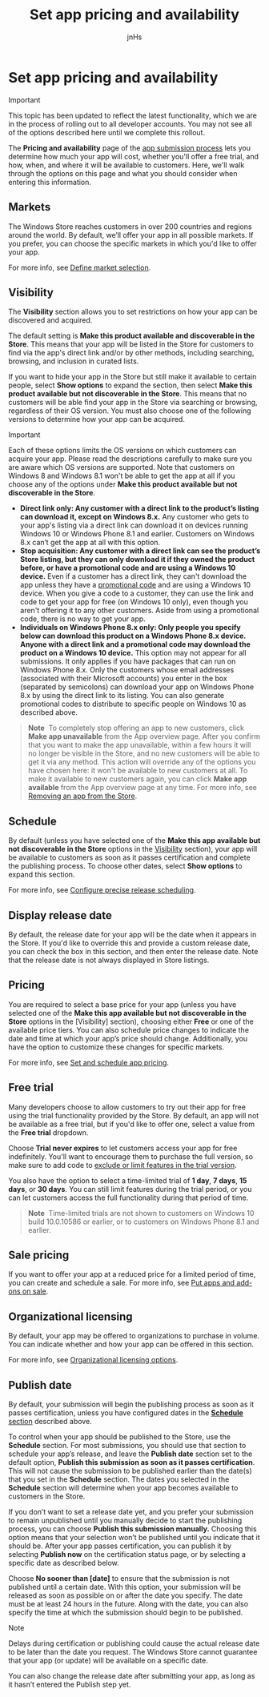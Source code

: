 ﻿---
author: jnHs
Description: The Pricing and availability page of the app submission process lets you determine how much your app will cost, whether you'll offer a free trial, and how, when, and where it will be available to customers.
title: Set app pricing and availability
ms.assetid: 37BE7C25-AA74-43CD-8969-CBA3BD481575
ms.author: wdg-dev-content
ms.date: 05/15/2017
ms.topic: article
ms.prod: windows
ms.technology: uwp
keywords: windows 10, uwp
---

# Set app pricing and availability

> [!IMPORTANT]
> This topic has been updated to reflect the latest functionality, which we are in the process of rolling out to all developer accounts. You may not see all of the options described here until we complete this rollout.

The **Pricing and availability** page of the [app submission process](app-submissions.md) lets you determine how much your app will cost, whether you'll offer a free trial, and how, when, and where it will be available to customers. Here, we'll walk through the options on this page and what you should consider when entering this information.


## Markets

The Windows Store reaches customers in over 200 countries and regions around the world. By default, we’ll offer your app in all possible markets. If you prefer, you can choose the specific markets in which you'd like to offer your app. 

For more info, see [Define market selection](define-pricing-and-market-selection.md).


## Visibility

The **Visibility** section allows you to set restrictions on how your app can be discovered and acquired.

The default setting is **Make this product available and discoverable in the Store**. This means that your app will be listed in the Store for customers to find via the app's direct link and/or by other methods, including searching, browsing, and inclusion in curated lists. 

If you want to hide your app in the Store but still make it available to certain people, select **Show options** to expand the section, then select **Make this product available but not discoverable in the Store**. This means that no customers will be able find your app in the Store via searching or browsing, regardless of their OS version. You must also choose one of the following versions to determine how your app can be acquired.

>[!IMPORTANT]
> Each of these options limits the OS versions on which customers can acquire your app. Please read the descriptions carefully to make sure you are aware which OS versions are supported. Note that customers on Windows 8 and Windows 8.1 won't be able to get the app at all if you choose any of the options under **Make this product available but not discoverable in the Store**. 

- **Direct link only: Any customer with a direct link to the product’s listing can download it, except on Windows 8.x.** Any customer who gets to your app's listing via a direct link can download it on devices running Windows 10 or Windows Phone 8.1 and earlier. Customers on Windows 8.x can’t get the app at all with this option.
- **Stop acquisition: Any customer with a direct link can see the product’s Store listing, but they can only download it if they owned the product before, or have a promotional code and are using a Windows 10 device.** Even if a customer has a direct link, they can't download the app unless they have a [promotional code](generate-promotional-codes.md) and are using a Windows 10 device. When you give a code to a customer, they can use the link and code to get your app for free (on Windows 10 only), even though you aren't offering it to any other customers. Aside from using a promotional code, there is no way to get your app.
- **Individuals on Windows Phone 8.x only: Only people you specify below can download this product on a Windows Phone 8.x device. Anyone with a direct link and a promotional code may download the product on a Windows 10 device.** This option may not appear for all submissions. It only applies if you have packages that can run on Windows Phone 8.x. Only the customers whose email addresses (associated with their Microsoft accounts) you enter in the box (separated by semicolons) can download your app on Windows Phone 8.x by using the direct link to its listing. You can also generate promotional codes to distribute to specific people on Windows 10 as described above. 

> **Note**  To completely stop offering an app to new customers, click **Make app unavailable** from the App overview page. After you confirm that you want to make the app unavailable, within a few hours it will no longer be visible in the Store, and no new customers will be able to get it via any method. This action will override any of the options you have chosen here: it won't be available to new customers at all. To make it available to new customers again, you can click **Make app available** from the App overview page at any time. For more info, see [Removing an app from the Store](guidance-for-app-package-management.md#removing-an-app-from-the-store).

## Schedule

By default (unless you have selected one of the **Make this app available but not discoverable in the Store** options in the [Visibility](set-app-pricing-and-availability.md#visibility) section), your app will be available to customers as soon as it passes certification and complete the publishing process. To choose other dates, select **Show options** to expand this section. 

For more info, see [Configure precise release scheduling](configure-precise-release-scheduling.md).

## Display release date

By default, the release date for your app will be the date when it appears in the Store. If you'd like to override this and provide a custom release date, you can check the box in this section, and then enter the release date. Note that the release date is not always displayed in Store listings.

## Pricing

You are required to select a base price for your app (unless you have selected one of the **Make this app available but not discoverable in the Store** options in the [Visibility] section), choosing either **Free** or one of the available price tiers. You can also schedule price changes to indicate the date and time at which your app’s price should change. Additionally, you have the option to customize these changes for specific markets. 

For more info, see [Set and schedule app pricing](set-and-schedule-app-pricing.md).

## Free trial

<!-- add updates per doc -->

Many developers choose to allow customers to try out their app for free using the trial functionality provided by the Store. By default, an app will not be available as a free trial, but if you'd like to offer one, select a value from the **Free trial** dropdown.

Choose **Trial never expires** to let customers access your app for free indefinitely. You'll want to encourage them to purchase the full version, so make sure to add code to [exclude or limit features in the trial version](../monetize/in-app-purchases-and-trials.md).

You also have the option to select a time-limited trial of **1 day**, **7 days**, **15 days**, or **30 days**. You can still limit features during the trial period, or you can let customers access the full functionality during that period of time.

> **Note**  Time-limited trials are not shown to customers on Windows 10 build 10.0.10586 or earlier, or to customers on Windows Phone 8.1 and earlier.


## Sale pricing

If you want to offer your app at a reduced price for a limited period of time, you can create and schedule a sale. For more info, see [Put apps and add-ons on sale](put-apps-and-add-ons-on-sale.md).


## Organizational licensing

By default, your app may be offered to organizations to purchase in volume. You can indicate whether and how your app can be offered in this section.

For more info, see [Organizational licensing options](organizational-licensing.md).

## Publish date

By default, your submission will begin the publishing process as soon as it passes certification, unless you have configured dates in the [**Schedule** section](#schedule) described above. 

To control when your app should be published to the Store, use the **Schedule** section. For most submissions, you should use that section to schedule your app’s release, and leave the **Publish date** section set to the default option, **Publish this submission as soon as it passes certification**. This will not cause the submission to be published earlier than the date(s) that you set in the **Schedule** section. The dates you selected in the **Schedule** section will determine when your app becomes available to customers in the Store.

If you don’t want to set a release date yet, and you prefer your submission to remain unpublished until you manually decide to start the publishing process, you can choose **Publish this submission manually.** Choosing this option means that your selection won’t be published until you indicate that it should be. After your app passes certification, you can publish it by selecting **Publish now** on the certification status page, or by selecting a specific date as described below.

Choose **No sooner than \[date\]** to ensure that the submission is not published until a certain date. With this option, your submission will be released as soon as possible on or after the date you specify. The date must be at least 24 hours in the future. Along with the date, you can also specify the time at which the submission should begin to be published.
 
> [!NOTE]
> Delays during certification or publishing could cause the actual release date to be later than the date you request. The Windows Store cannot guarantee that your app (or update) will be available on a specific date.  

You can also change the release date after submitting your app, as long as it hasn’t entered the Publish step yet. 

